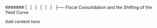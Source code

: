 ####### |   |   |   |   |   |   ├── Fiscal Consolidation and the Shifting of the Yield Curve

*Add content here*